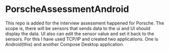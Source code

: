 # PorscheAssessmentAndroid
This repo is added for the interview assessment happened for Porsche. The scope is, there will be sensors that sends data to the ui and UI should display the data. UI also can edit the sensor value and set it back to the sensors. For this I have used TCP/IP and created two applications. One is Android(this) and another Compose Desktop application. 
